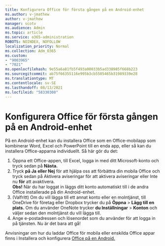 ```yaml
---
title: Konfigurera Office för första gången på en Android-enhet
ms.author: v-jmathew
author: v-jmathew
manager: scotv
ms.audience: Admin
ms.topic: article
ms.service: o365-administration
ROBOTS: NOINDEX, NOFOLLOW
localization_priority: Normal
ms.collection: Adm_O365
ms.custom:
- "9003965"
- "7021"
ms.openlocfilehash: 9e55a6a81fb5f493a00033b5ad338985f668b223
ms.sourcegitcommit: ab75f66355116e995b3cb5505465b31989339e28
ms.translationtype: MT
ms.contentlocale: sv-SE
ms.lasthandoff: 08/13/2021
ms.locfileid: "58330308"
---
```

# <a name="set-up-office-apps-for-the-first-time-on-an-android-device"></a>Konfigurera Office för första gången på en Android-enhet

På en Android-enhet kan du installera Office som en Office-mobilapp som kombinerar Word, Excel och PowerPoint till en enda app, eller så kan du installera Office-apparna individuellt. Så här gör du det:

1. Öppna ett Office-appen, till Excel, logga in med ditt Microsoft-konto och tryck sedan på **Nästa.**
2. Tryck **på Ja** **eller Nej** för att hjälpa oss att  förbättra din mobila Office och tryck sedan på Aktivera aviseringar för att aktivera aviseringar eller Inte nu **för** att avaktivera.\
    **Obs!** När du har loggat in läggs ditt konto automatiskt till i de andra Office installerade på din Android-enhet.
3. (Valfritt) Om du vill lägga till ett annat konto eller en molntjänst, till OneDrive för företag eller Dropbox trycker du på **Öppna**  >  **Lägg till en plats.** Om du använder OneNote trycker **du Inställningar**  >  **Konton** och väljer sedan den molntjänst du vill lägga till.
4. Ange e-postadressen och lösenordet som du använder för att logga in på tjänsten. Nu är det bara att gå!

Anvisningar om hur du laddar Office för mobila eller enskilda Office appar finns i Installera och konfigurera [Office på en Android.](https://go.microsoft.com/fwlink/?linkid=2135287)

